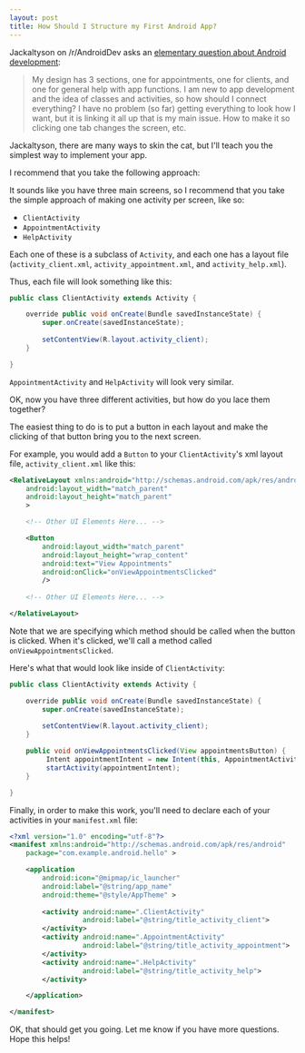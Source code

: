 ```yaml
---
layout: post
title: How Should I Structure my First Android App?
---
```


Jackaltyson on /r/AndroidDev asks an [elementary question about Android development](https://www.reddit.com/r/androiddev/comments/3txxwk/how_should_i_structure_my_app/):

> My design has 3 sections, one for appointments, one for clients, and one for general help with app functions. I am new to app development and the idea of classes and activities, so how should I connect everything? I have no problem (so far) getting everything to look how I want, but it is linking it all up that is my main issue. How to make it so clicking one tab changes the screen, etc.

Jackaltyson, there are many ways to skin the cat, but I'll teach you the simplest way to implement your app.

I recommend that you take the following approach:

It sounds like you have three main screens, so I recommend that you take the simple approach of making one activity per screen, like so:

* `ClientActivity`
* `AppointmentActivity`
* `HelpActivity`

Each one of these is a subclass of `Activity`, and each one has a layout file (`activity_client.xml`, `activity_appointment.xml`, and `activity_help.xml`).

Thus, each file will look something like this:

```java
public class ClientActivity extends Activity {

    override public void onCreate(Bundle savedInstanceState) {
        super.onCreate(savedInstanceState);
    
        setContentView(R.layout.activity_client);
    }

}
```

`AppointmentActivity` and `HelpActivity` will look very similar.

OK, now you have three different activities, but how do you lace them together? 

The easiest thing to do is to put a button in each layout and make the clicking of that button bring you to the next screen.

For example, you would add a `Button` to your `ClientActivity`'s xml layout file, `activity_client.xml` like this:

```xml
<RelativeLayout xmlns:android="http://schemas.android.com/apk/res/android"
    android:layout_width="match_parent"
    android:layout_height="match_parent"
    >

    <!-- Other UI Elements Here... -->

    <Button 
        android:layout_width="match_parent"
        android:layout_height="wrap_content"
        android:text="View Appointments"
        android:onClick="onViewAppointmentsClicked"
        />
    
    <!-- Other UI Elements Here... -->

</RelativeLayout>
```

Note that we are specifying which method should be called when the button is clicked. When it's clicked, we'll call a method called `onViewAppointmentsClicked`.

Here's what that would look like inside of `ClientActivity`:
    
```java
public class ClientActivity extends Activity {

    override public void onCreate(Bundle savedInstanceState) {
        super.onCreate(savedInstanceState);
    
        setContentView(R.layout.activity_client);
    }

    public void onViewAppointmentsClicked(View appointmentsButton) {
         Intent appointmentIntent = new Intent(this, AppointmentActivity.class);
         startActivity(appointmentIntent);
    }

}
```

Finally, in order to make this work, you'll need to declare each of your activities in your `manifest.xml` file:

```xml
<?xml version="1.0" encoding="utf-8"?>
<manifest xmlns:android="http://schemas.android.com/apk/res/android"
    package="com.example.android.hello" >

    <application
        android:icon="@mipmap/ic_launcher"
        android:label="@string/app_name"
        android:theme="@style/AppTheme" >
            
        <activity android:name=".ClientActivity"
                  android:label="@string/title_activity_client">
        </activity>
        <activity android:name=".AppointmentActivity"
                  android:label="@string/title_activity_appointment">
        </activity>
        <activity android:name=".HelpActivity"
                  android:label="@string/title_activity_help">
        </activity>

    </application>

</manifest>
```

OK, that should get you going. Let me know if you have more questions. Hope this helps!
